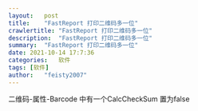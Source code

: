 ```yaml
---
layout:   post
title:    "FastReport 打印二维码多一位"
crawlertitle: "FastReport 打印二维码多一位"
description:  "FastReport 打印二维码多一位"
summary:  "FastReport 打印二维码多一位"
date: 2021-10-14 17:7:36
categories:   软件
tags: [软件]
author:   "feisty2007"
---
```


二维码-属性-Barcode 中有一个CalcCheckSum 置为false
